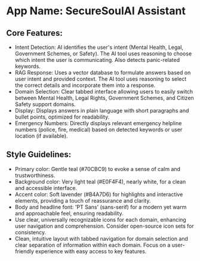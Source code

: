 # **App Name**: SecureSoulAI Assistant

## Core Features:

- Intent Detection: AI identifies the user's intent (Mental Health, Legal, Government Schemes, or Safety). The AI tool uses reasoning to choose which intent the user is communicating. Also detects panic-related keywords.
- RAG Response: Uses a vector database to formulate answers based on user intent and provided context. The AI tool uses reasoning to select the correct details and incorporate them into a response.
- Domain Selection: Clear tabbed interface allowing users to easily switch between Mental Health, Legal Rights, Government Schemes, and Citizen Safety support domains.
- Display: Displays answers in plain language with short paragraphs and bullet points, optimized for readability.
- Emergency Numbers: Directly displays relevant emergency helpline numbers (police, fire, medical) based on detected keywords or user location (if available).

## Style Guidelines:

- Primary color: Gentle teal (#70CBC9) to evoke a sense of calm and trustworthiness.
- Background color: Very light teal (#E0F4F4), nearly white, for a clean and accessible interface.
- Accent color: Soft lavender (#B4A7D6) for highlights and interactive elements, providing a touch of reassurance and clarity.
- Body and headline font: 'PT Sans' (sans-serif) for a modern yet warm and approachable feel, ensuring readability.
- Use clear, universally recognizable icons for each domain, enhancing user navigation and comprehension. Consider open-source icon sets for consistency.
- Clean, intuitive layout with tabbed navigation for domain selection and clear separation of information within each domain. Focus on a user-friendly experience with easy access to key features.